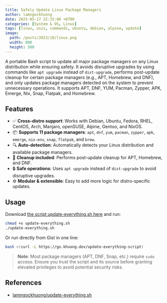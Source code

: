 ```yaml
---
title: Safely Update Linux Package Managers
author: lamngockhuong
date: 2025-05-17 22:15:00 +0700
categories: [System & OS, Linux]
tags: [linux, unix, commands, ubuntu, debian, alpine, update]
image:
  path: /posts/2023/10/linux.png
  width: 800
  height: 500
---
```


A portable Bash script to update all major package managers on any Linux distribution while ensuring safety. It avoids disruptive upgrades by using commands like `apt upgrade` instead of `dist-upgrade`, performs post-update cleanup for certain package managers (e.g., APT, Homebrew, and DNF), and only updates package managers detected on the system to prevent unnecessary operations. It supports APT, DNF, YUM, Pacman, Zypper, APK, Emerge, Nix, Snap, Flatpak, and Homebrew.

## Features

- ✅ **Cross-distro support**: Works with Debian, Ubuntu, Fedora, RHEL, CentOS, Arch, Manjaro, openSUSE, Alpine, Gentoo, and NixOS.
- 📦 **Supports 11 package managers**: `apt`, `dnf`, `yum`, `pacman`, `zypper`, `apk`, `emerge`, `nix-env`, `snap`, `flatpak`, and `brew`.
- 🔍 **Auto-detection**: Automatically detects your Linux distribution and available package managers.
- 🧹 **Cleanup included**: Performs post-update cleanup for APT, Homebrew, and DNF.
- 🔒 **Safe operations**: Uses `apt upgrade` instead of `dist-upgrade` to avoid disruptive upgrades.
- ⚙️ **Modular & extensible**: Easy to add more logic for distro-specific updates.

## Usage

Download [the script update-everything.sh here](https://gist.github.com/lamngockhuong/d6b4b036265a6c1a8daa9ff57d0e28ba) and run:

```bash
chmod +x update-everything.sh
./update-everything.sh
```

Or run directly from Gist in one line:

```bash
bash <(curl -L https://go.khuong.dev/update-everything-script)
```

> **Note**: Most package managers (APT, DNF, Snap, etc.) require `sudo` access. Ensure you trust the script and its source before granting elevated privileges to avoid potential security risks.

## References

- [lamngockhuong/update-everything.sh](https://gist.github.com/lamngockhuong/d6b4b036265a6c1a8daa9ff57d0e28ba)
